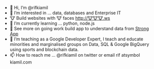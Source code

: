 - 👋 Hi, I’m @rifkiamil
- 👀 I’m interested in ... data, databases and Enterprise IT
- 🐮 Build websites with 🐮 faces [http://🐮🐮🐮.ws](http://🐮🐮🐮.ws)
- 🌱 I’m currently learning ... python, node.js
- 💪 See more on going work build app to understand data from [Strong App](http://strong.app/)
- 💞️ I’m teaching as a Google Developer Expert, I teach and educate minorities and marginalised groups on Data, SQL & Google BigQuery using sports and blockchain data. 
- 📫 How to reach me ... @rifkiamil on twitter or email rif atsymbol kiamil.com

<!---
rifkiamil/rifkiamil is a ✨ special ✨ repository because its `README.md` (this file) appears on your GitHub profile.
You can click the Preview link to take a look at your changes.
--->
